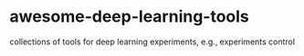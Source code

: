 # awesome-deep-learning-tools
collections of tools for deep learning experiments, e.g., experiments control
